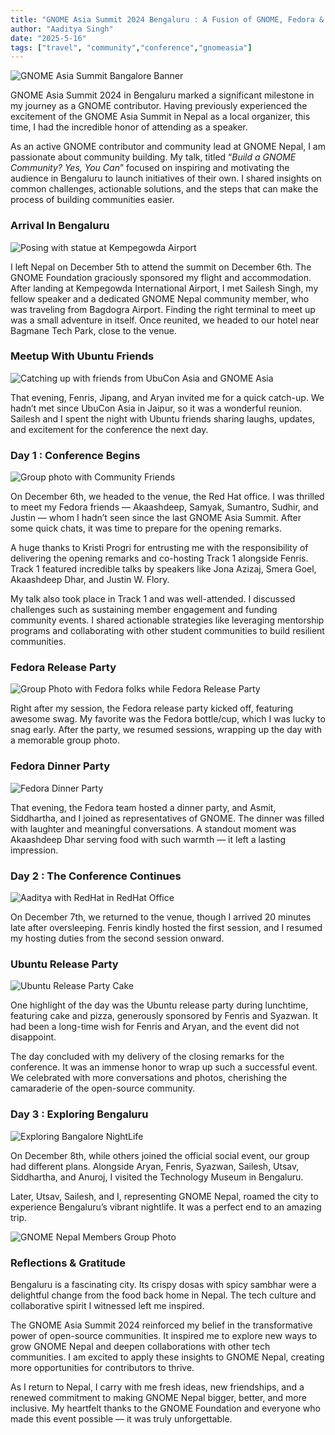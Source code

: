 ```yaml
---
title: "GNOME Asia Summit 2024 Bengaluru : A Fusion of GNOME, Fedora & Ubuntu"
author: "Aaditya Singh"
date: "2025-5-16"
tags: ["travel", "community","conference","gnomeasia"]
---
```


![GNOME Asia Summit Bangalore Banner](asset/GNOMEAsia.png)

GNOME Asia Summit 2024 in Bengaluru marked a significant milestone in my journey as a GNOME contributor. Having previously experienced the excitement of the GNOME Asia Summit in Nepal as a local organizer, this time, I had the incredible honor of attending as a speaker.
<!-- truncate -->
As an active GNOME contributor and community lead at GNOME Nepal, I am passionate about community building. My talk, titled “*Build a GNOME Community? Yes, You Can*” focused on inspiring and motivating the audience in Bengaluru to launch initiatives of their own. I shared insights on common challenges, actionable solutions, and the steps that can make the process of building communities easier.

### Arrival In Bengaluru
![Posing with statue at Kempegowda Airport](asset/Aadiistatue.png)

I left Nepal on December 5th to attend the summit on December 6th. The GNOME Foundation graciously sponsored my flight and accommodation. After landing at Kempegowda International Airport, I met Sailesh Singh, my fellow speaker and a dedicated GNOME Nepal community member, who was traveling from Bagdogra Airport. Finding the right terminal to meet up was a small adventure in itself. Once reunited, we headed to our hotel near Bagmane Tech Park, close to the venue.

### Meetup With Ubuntu Friends
![Catching up with friends from UbuCon Asia and GNOME Asia](asset/aadityagroup.png)

That evening, Fenris, Jipang, and Aryan invited me for a quick catch-up. We hadn’t met since UbuCon Asia in Jaipur, so it was a wonderful reunion. Sailesh and I spent the night with Ubuntu friends sharing laughs, updates, and excitement for the conference the next day.

### Day 1 : Conference Begins
![Group photo with Community Friends](asset/groupphotoGAS.png)

On December 6th, we headed to the venue, the Red Hat office. I was thrilled to meet my Fedora friends — Akaashdeep, Samyak, Sumantro, Sudhir, and Justin — whom I hadn’t seen since the last GNOME Asia Summit. After some quick chats, it was time to prepare for the opening remarks.

A huge thanks to Kristi Progri for entrusting me with the responsibility of delivering the opening remarks and co-hosting Track 1 alongside Fenris. Track 1 featured incredible talks by speakers like Jona Azizaj, Smera Goel, Akaashdeep Dhar, and Justin W. Flory.

My talk also took place in Track 1 and was well-attended. I discussed challenges such as sustaining member engagement and funding community events. I shared actionable strategies like leveraging mentorship programs and collaborating with other student communities to build resilient communities.

### Fedora Release Party
![Group Photo with Fedora folks while Fedora Release Party](asset/fedorareleaseparty.png)

Right after my session, the Fedora release party kicked off, featuring awesome swag. My favorite was the Fedora bottle/cup, which I was lucky to snag early. After the party, we resumed sessions, wrapping up the day with a memorable group photo.

### Fedora Dinner Party
![Fedora Dinner Party](asset/aadiidinner.png)

That evening, the Fedora team hosted a dinner party, and Asmit, Siddhartha, and I joined as representatives of GNOME. The dinner was filled with laughter and meaningful conversations. A standout moment was Akaashdeep Dhar serving food with such warmth — it left a lasting impression.

### Day 2 : The Conference Continues
![Aaditya with RedHat in RedHat Office](asset/aadiiredhat.png)

On December 7th, we returned to the venue, though I arrived 20 minutes late after oversleeping. Fenris kindly hosted the first session, and I resumed my hosting duties from the second session onward.

### Ubuntu Release Party
![Ubuntu Release Party Cake](asset/ubuntucake.png)

One highlight of the day was the Ubuntu release party during lunchtime, featuring cake and pizza, generously sponsored by Fenris and Syazwan. It had been a long-time wish for Fenris and Aryan, and the event did not disappoint.

The day concluded with my delivery of the closing remarks for the conference. It was an immense honor to wrap up such a successful event. We celebrated with more conversations and photos, cherishing the camaraderie of the open-source community.

### Day 3 : Exploring Bengaluru
![Exploring Bangalore NightLife](asset/aadityabbq.png)

On December 8th, while others joined the official social event, our group had different plans. Alongside Aryan, Fenris, Syazwan, Sailesh, Utsav, Siddhartha, and Anuroj, I visited the Technology Museum in Bengaluru.

Later, Utsav, Sailesh, and I, representing GNOME Nepal, roamed the city to experience Bengaluru’s vibrant nightlife. It was a perfect end to an amazing trip.

![GNOME Nepal Members Group Photo](asset/GNmembers.png)

### Reflections & Gratitude

Bengaluru is a fascinating city. Its crispy dosas with spicy sambhar were a delightful change from the food back home in Nepal. The tech culture and collaborative spirit I witnessed left me inspired.

The GNOME Asia Summit 2024 reinforced my belief in the transformative power of open-source communities. It inspired me to explore new ways to grow GNOME Nepal and deepen collaborations with other tech communities. I am excited to apply these insights to GNOME Nepal, creating more opportunities for contributors to thrive.

As I return to Nepal, I carry with me fresh ideas, new friendships, and a renewed commitment to making GNOME Nepal bigger, better, and more inclusive. My heartfelt thanks to the GNOME Foundation and everyone who made this event possible — it was truly unforgettable.
